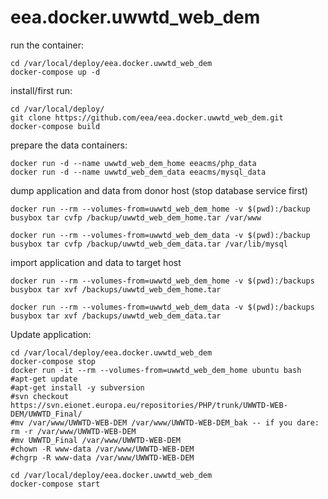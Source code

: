 # eea.docker.uwwtd_web_dem

run the container:

    cd /var/local/deploy/eea.docker.uwwtd_web_dem
    docker-compose up -d

install/first run:

    cd /var/local/deploy/
    git clone https://github.com/eea/eea.docker.uwwtd_web_dem.git
    docker-compose build

prepare the data containers:

    docker run -d --name uwwtd_web_dem_home eeacms/php_data 
    docker run -d --name uwwtd_web_dem_data eeacms/mysql_data

dump application and data from donor host (stop database service first)

    docker run --rm --volumes-from=uwwtd_web_dem_home -v $(pwd):/backup busybox tar cvfp /backup/uwwtd_web_dem_home.tar /var/www

    docker run --rm --volumes-from=uwwtd_web_dem_data -v $(pwd):/backup busybox tar cvfp /backup/uwwtd_web_dem_data.tar /var/lib/mysql

import application and data to target host

    docker run --rm --volumes-from=uwwtd_web_dem_home -v $(pwd):/backups busybox tar xvf /backups/uwwtd_web_dem_home.tar 

    docker run --rm --volumes-from=uwwtd_web_dem_data -v $(pwd):/backups busybox tar xvf /backups/uwwtd_web_dem_data.tar


Update application:

    cd /var/local/deploy/eea.docker.uwwtd_web_dem
    docker-compose stop
    docker run -it --rm --volumes-from=uwwtd_web_dem_home ubuntu bash
    #apt-get update
    #apt-get install -y subversion
    #svn checkout https://svn.eionet.europa.eu/repositories/PHP/trunk/UWWTD-WEB-DEM/UWWTD_Final/
    #mv /var/www/UWWTD-WEB-DEM /var/www/UWWTD-WEB-DEM_bak -- if you dare: rm -r /var/www/UWWTD-WEB-DEM
    #mv UWWTD_Final /var/www/UWWTD-WEB-DEM
    #chown -R www-data /var/www/UWWTD-WEB-DEM
    #chgrp -R www-data /var/www/UWWTD-WEB-DEM
    
    cd /var/local/deploy/eea.docker.uwwtd_web_dem
    docker-compose start

